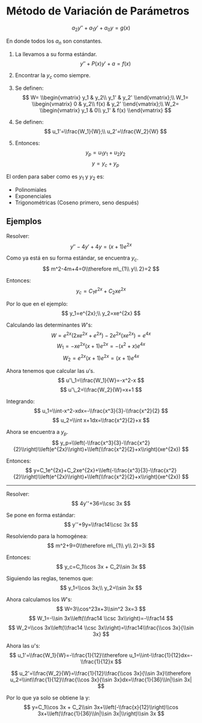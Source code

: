 # Método de Variación de Parámetros

$$ a_2y''+a_1y'+a_0y=g(x) $$

En donde todos los $a_n$ son constantes.

1. La llevamos a su forma estándar. $$ y''+P(x)y'+a=f(x) $$

1. Encontrar la $y_c$ como siempre.

1. Se definen: $$ W= \\begin{vmatrix} y_1 & y_2\\ y_1' & y_2' \\end{vmatrix};\\
   W_1= \\begin{vmatrix} 0 & y_2\\ f(x) & y_2' \\end{vmatrix};\\ W_2=
   \\begin{vmatrix} y_1 & 0\\ y_1' & f(x) \\end{vmatrix} $$

1. Se definen: $$ u_1'=\\frac{W_1}{W};\\ u_2'=\\frac{W_2}{W} $$

1. Entonces: $$ y_p=u_1y_1+u_2y_2 $$ $$ y=y_c+y_p $$

El orden para saber como es $y_1$ y $y_2$ es:

- Polinomiales
- Exponenciales
- Trigonométricas (Coseno primero, seno después)

## Ejemplos

Resolver: $$ y''-4y'+4y=(x+1)e^{2x} $$

Como ya está en su forma estándar, se encuentra $y_c$. $$ m^2-4m+4=0\\therefore
m\_{1\\ y\\ 2}=2 $$

Entonces: $$ y_c=C_1e^{2x}+C_2xe^{2x} $$

Por lo que en el ejemplo: $$ y_1=e^{2x};\\ y_2=xe^{2x} $$

Calculando las determinantes $W$'s: $$
W=e^{2x}(2xe^{2x}+e^{2x})-2e^{2x}(xe^{2x})=e^{4x} $$ $$
W_1=-xe^{2x}(x+1)e^{2x}=-(x^2+x)e^{4x} $$ $$ W_2=e^{2x}(x+1)e^{2x}=(x+1)e^{4x}
$$

Ahora tenemos que calcular las $u'$s. $$ u'\_1=\\frac{W_1}{W}=-x^2-x $$ $$
u'\_2=\\frac{W_2}{W}=x+1 $$

Integrando: $$ u_1=\\int-x^2-xdx=-\\frac{x^3}{3}-\\frac{x^2}{2} $$ $$ u_2=\\int
x+1dx=\\frac{x^2}{2}+x $$

Ahora se encuentra a $y_p$. $$
y_p=\\left(-\\frac{x^3}{3}-\\frac{x^2}{2}\\right)\\left(e^{2x}\\right)+\\left(\\frac{x^2}{2}+x\\right)(xe^{2x})
$$

Entonces: $$
y=C_1e^{2x}+C_2xe^{2x}+\\left(-\\frac{x^3}{3}-\\frac{x^2}{2}\\right)\\left(e^{2x}\\right)+\\left(\\frac{x^2}{2}+x\\right)(xe^{2x})
$$

______________________________________________________________________

Resolver: $$ 4y''+36=\\csc 3x $$

Se pone en forma estándar: $$ y''+9y=\\frac14\\csc 3x $$

Resolviendo para la homogénea: $$ m^2+9=0\\therefore m\_{1\\ y\\ 2}=3i $$

Entonces: $$ y_c=C_1\\cos 3x + C_2\\sin 3x $$

Siguiendo las reglas, tenemos que: $$ y_1=\\cos 3x;\\ y_2=\\sin 3x $$

Ahora calculamos los $W$'s: $$ W=3\\cos^23x+3\\sin^2 3x=3 $$ $$ W_1=-\\sin
3x\\left(\\frac14 \\csc 3x\\right)=-\\frac14 $$ $$ W_2=\\cos 3x\\left(\\frac14
\\csc 3x\\right)=\\frac14\\frac{\\cos 3x}{\\sin 3x} $$

Ahora las $u$'s: $$ u_1'=\\frac{W_1}{W}=-\\frac{1}{12}\\therefore
u_1=\\int-\\frac{1}{12}dx=-\\frac{1}{12}x $$

$$ u_2'=\\frac{W_2}{W}=\\frac{1}{12}\\frac{\\cos 3x}{\\sin 3x}\\therefore
u_2=\\int\\frac{1}{12}\\frac{\\cos 3x}{\\sin 3x}dx=\\frac{1}{36}\\ln|\\sin 3x|
$$

Por lo que ya solo se obtiene la y: $$ y=C_1\\cos 3x + C_2\\sin
3x+\\left(-\\frac{x}{12}\\right)\\cos 3x+\\left(\\frac{1}{36}\\ln|\\sin
3x|\\right)\\sin 3x $$
